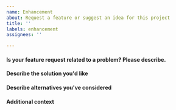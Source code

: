 ```yaml
---
name: Enhancement
about: Request a feature or suggest an idea for this project
title: ''
labels: enhancement
assignees: ''

---
```


#### Is your feature request related to a problem? Please describe.
<!-- A clear and concise description of what the problem is. Ex. I'm always frustrated when... -->


#### Describe the solution you'd like
<!-- A clear and concise description of what you want to happen. -->


#### Describe alternatives you've considered
<!-- A clear and concise description of any alternative solutions or features you've considered. -->


#### Additional context
<!-- Add any other context or screenshots about the feature request here. -->

